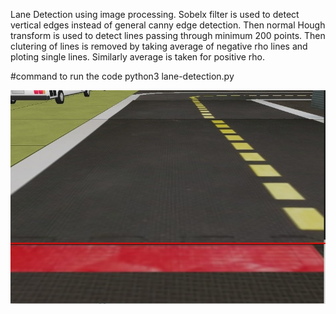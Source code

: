 Lane Detection using image processing. Sobelx filter is used to detect vertical edges instead of general canny edge detection. Then normal Hough transform is used to detect lines passing through minimum 200 points. Then clutering of lines is removed by taking average of negative rho lines and ploting single lines. Similarly average is taken for positive rho.

#command to run the code
python3 lane-detection.py 

![Alt text](houghlines3.jpg)